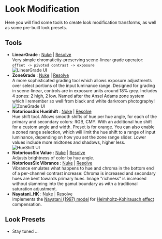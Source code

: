 # Look Modification
Here you will find some tools to create look modification transforms, as well as some pre-built look presets.

## Tools
- **LinearGrade** : [Nuke](tools/nuke/LinearGrade.nk) | [Resolve](tools/resolve/LinearGrade.dctl)  
  Very simple chromaticity-preserving scene-linear grade operator: `offset -> pivoted contrast -> exposure`  
  ![LinearGrade UI](docs/img/ui/LinearGrade_ResolveUI.png)
- **ZoneGrade** : [Nuke](tools/nuke/ZoneGrade.nk) | [Resolve](tools/resolve/ZoneGrade.dctl)  
  A more sophisticated grading tool which allows exposure adjustments over select portions of the input luminance range. Designed for grading in scene-linear, controls are in exposure units around 18% grey. Includes 4 zones: 2 high, 2 low. Named after the Ansel Adams zone system which I remember so well from black and white darkroom photography!  
  ![ZoneGrade UI](docs/img/ui/ZoneGrade_Nuke.png)
- **NotoriousSix HueShift** : [Nuke](tools/nuke/NotoriousSix_HueShift.nk) | [Resolve](tools/resolve/NotoriousSix_HueShift.dctl)  
  Hue shift tool. Allows smooth shifts of hue per hue angle, for each of the primary and secondary colors: RGB, CMY. With an additional hue shift for a custom angle and width. Preset is for orange. You can also enable a zoned range selection, which will limit the hue shift to a range of input luminance, depending on how you set the zone range slider. Lower values include more midtones and shadows, higher less.  
  ![HueShift UI](docs/img/ui/NotoriousSix_HueShift_ResolveUI.png)
- **NotoriousSix Value** : [Nuke](tools/nuke/NotoriousSix_Value.nk) | [Resolve](tools/resolve/NotoriousSix_Value.dctl)  
  Adjusts brightness of color by hue angle.  
- **NotoriousSix Vibrance** : [Nuke](tools/nuke/NotoriousSix_Vibrance.nk) | [Resolve](tools/resolve/NotoriousSix_Vibrance.dctl)  
  Vibrance emulates what happens to hue and chroma in the bottom end of a per-channel contrast increase: Chroma is increased and secondary hues are bent towards primary hues. Image "richness" is increased without slamming into the gamut boundary as with a traditional saturation adjustment.  
- **Nayatani_HK** : [Nuke](tools/nuke/Nayatani_HK.nk) | [Resolve](tools/resolve/Nayatani_HK.dctl)  
  Implements the [Nayatani (1997) model](https://doi.org/10.1002/(SICI)1520-6378(199608)21:4<252::AID-COL1>3.0.CO;2-P) for [Helmholtz-Kohlrausch effect](https://en.wikipedia.org/wiki/Helmholtz%E2%80%93Kohlrausch_effect) compensation.

## Look Presets
- Stay tuned ...
